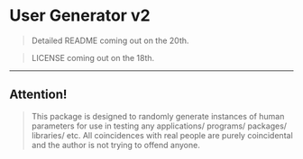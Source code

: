 # User Generator v2

> Detailed README coming out on the 20th.

> LICENSE coming out on the 18th.

---
## Attention!

> This package is designed to randomly generate instances of human parameters for use in testing any applications/ programs/ packages/ libraries/ etc. All coincidences with real people are purely coincidental and the author is not trying to offend anyone.
